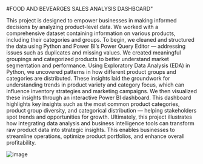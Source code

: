 #FOOD AND BEVEARGES SALES ANALYSIS DASHBOARD"

This project is designed to empower businesses in making informed decisions by analyzing product-level data. We worked with a comprehensive dataset containing information on various products, including their categories and groups. To begin, we cleaned and structured the data using Python and Power BI’s Power Query Editor — addressing issues such as duplicates and missing values. We created meaningful groupings and categorized products to better understand market segmentation and performance. Using Exploratory Data Analysis (EDA) in Python, we uncovered patterns in how different product groups and categories are distributed. These insights laid the groundwork for understanding trends in product variety and category focus, which can influence inventory strategies and marketing campaigns. We then visualized these insights through an interactive Power BI dashboard. This dashboard highlights key insights such as the most common product categories, product group diversity, and categorical distribution — helping stakeholders spot trends and opportunities for growth. Ultimately, this project illustrates how integrating data analysis and business intelligence tools can transform raw product data into strategic insights. This enables businesses to streamline operations, optimize product portfolios, and enhance overall profitability.

![image](https://github.com/user-attachments/assets/0cff0781-8c85-4c36-b928-590a7aef5748)

